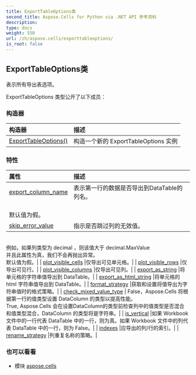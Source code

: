```yaml
---
title: ExportTableOptions类
second_title: Aspose.Cells for Python via .NET API 参考资料
description:
type: docs
weight: 550
url: /zh/aspose.cells/exporttableoptions/
is_root: false
---
```

## ExportTableOptions类
表示所有导出表选项。



ExportTableOptions 类型公开了以下成员：

### 构造器
|构造器|描述|
| :- | :- |
| [ExportTableOptions()](/cells/python-net/zh/aspose.cells/exporttableoptions/__init__/#) |构造一个新的 ExportTableOptions 实例|


### 特性
|属性|描述|
| :- | :- |
| [export_column_name](/cells/python-net/zh/aspose.cells/exporttableoptions/export_column_name) |表示第一行的数据是否导出到DataTable的列名。<br/>默认值为假。|
| [skip_error_value](/cells/python-net/zh/aspose.cells/exporttableoptions/skip_error_value) |指示是否跳过列的无效值。<br/>例如，如果列类型为 decimal ，则该值大于 decimal.MaxValue<br/>并且此属性为真，我们不会再抛出异常。<br/>默认值为假。|
| [plot_visible_cells](/cells/python-net/zh/aspose.cells/exporttableoptions/plot_visible_cells) |仅导出可见单元格。|
| [plot_visible_rows](/cells/python-net/zh/aspose.cells/exporttableoptions/plot_visible_rows) |仅导出可见行。|
| [plot_visible_columns](/cells/python-net/zh/aspose.cells/exporttableoptions/plot_visible_columns) |仅导出可见列。|
| [export_as_string](/cells/python-net/zh/aspose.cells/exporttableoptions/export_as_string) |将单元格的字符串值导出到 DataTable。|
| [export_as_html_string](/cells/python-net/zh/aspose.cells/exporttableoptions/export_as_html_string) |将单元格的 html 字符串值导出到 DataTable。|
| [format_strategy](/cells/python-net/zh/aspose.cells/exporttableoptions/format_strategy) |获取和设置将值导出为字符串值时的格式策略。|
| [check_mixed_value_type](/cells/python-net/zh/aspose.cells/exporttableoptions/check_mixed_value_type) | False，Aspose.Cells 将根据第一行的值类型设置 DataColumn 的类型以提高性能。<br/> True, Aspose.Cells 会在设置DataColumn的类型前检查列中的值类型是否混合<br/>和值类型混合，DataColumn 的类型将是字符串。|
| [is_vertical](/cells/python-net/zh/aspose.cells/exporttableoptions/is_vertical) |如果 Workbook 文件中的一行代表 DataTable 中的一行，则为真。如果 Workbook 文件中的列代表 DataTable 中的一行，则为 False。|
| [indexes](/cells/python-net/zh/aspose.cells/exporttableoptions/indexes) |应导出的列/行的索引。|
| [rename_strategy](/cells/python-net/zh/aspose.cells/exporttableoptions/rename_strategy) |列重复名称的策略。|



### 也可以看看
* 模块 [aspose.cells](..)
